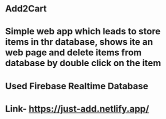 # Add2Cart

# Simple web app which leads to store items in thr database, shows ite an web page and delete items from database by double click on the item

# Used Firebase Realtime Database

# Link- https://just-add.netlify.app/
